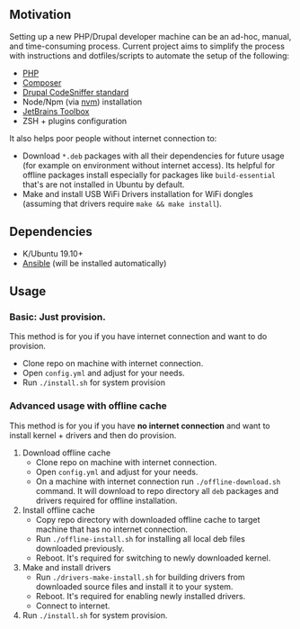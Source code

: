 ## Motivation
Setting up a new PHP/Drupal developer machine can be an ad-hoc, manual, and time-consuming process. Current project aims to simplify the process with instructions and dotfiles/scripts to automate the setup of the following:

- [PHP](https://www.php.net/)
- [Composer](https://getcomposer.org/)
- [Drupal CodeSniffer standard](https://git.drupalcode.org/project/coder/tree/8.x-3.x/coder_sniffer)
- Node/Npm (via [nvm](https://github.com/nvm-sh/nvm)) installation
- [JetBrains Toolbox](https://www.jetbrains.com/toolbox-app/)
- ZSH + plugins configuration

It also helps poor people without internet connection to:
- Download `*.deb` packages with all their dependencies for future usage (for example on environment without internet access). Its helpful for offline packages install especially for packages like `build-essential` that's are not installed in Ubuntu by default.
- Make and install USB WiFi Drivers installation for WiFi dongles (assuming that drivers require `make && make install`).

## Dependencies
- K/Ubuntu 19.10+
- [Ansible](https://www.ansible.com/) (will be installed automatically)

## Usage

### Basic: Just provision.

This method is for you if you have internet connection and want to do provision.

- Clone repo on machine with internet connection.
- Open `config.yml` and adjust for your needs.
- Run `./install.sh` for system provision

### Advanced usage with offline cache

This method is for you if you have **no internet connection** and want to install kernel + drivers and then do provision.

1. Download offline cache
    - Clone repo on machine with internet connection.
    - Open `config.yml` and adjust for your needs.
    - On a machine with internet connection run `./offline-download.sh` command. It will download to repo directory all `deb` packages and drivers required for offline installation.
2. Install offline cache
    - Copy repo directory with downloaded offline cache to target machine that has no internet connection.
    - Run `./offline-install.sh` for installing all local deb files downloaded previously.
    - Reboot. It's required for switching to newly downloaded kernel.
3. Make and install drivers
    - Run `./drivers-make-install.sh` for building drivers from downloaded source files and install it to your system.
    - Reboot. It's required for enabling newly installed drivers.
    - Connect to internet.
4. Run `./install.sh` for system provision.
